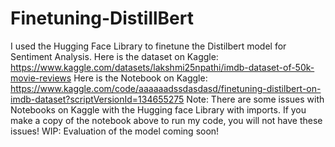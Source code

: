 # Finetuning-DistillBert
I used the Hugging Face Library to finetune the Distilbert model for Sentiment Analysis. 
Here is the dataset on Kaggle: https://www.kaggle.com/datasets/lakshmi25npathi/imdb-dataset-of-50k-movie-reviews
Here is the Notebook on Kaggle: https://www.kaggle.com/code/aaaaaadssdasdasd/finetuning-distilbert-on-imdb-dataset?scriptVersionId=134655275
Note: There are some issues with Notebooks on Kaggle with the Hugging face Library with imports. If you make a copy of the notebook above to run my code, you will not have these issues!
WIP: Evaluation of the model coming soon!

